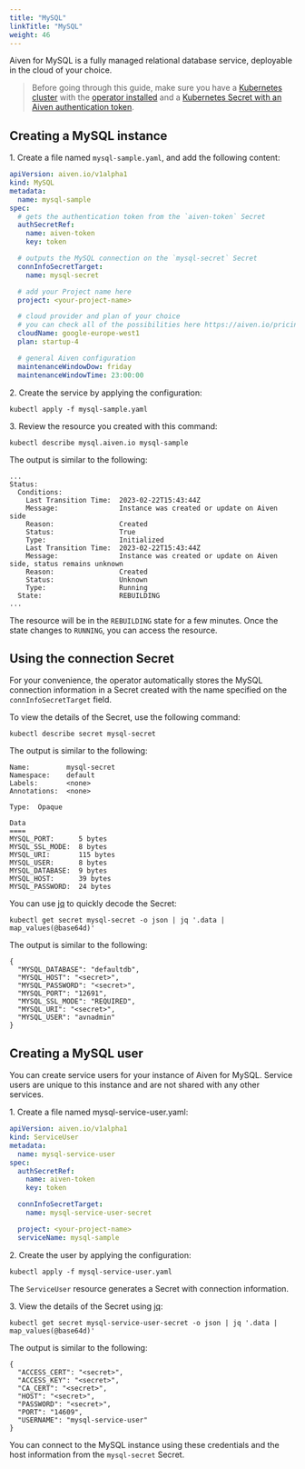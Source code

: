 ```yaml
---
title: "MySQL"
linkTitle: "MySQL"
weight: 46
---
```


Aiven for MySQL is a fully managed relational database service, deployable in the cloud of your choice. 

> Before going through this guide, make sure you have a [Kubernetes cluster](../../installation/prerequisites/) with the [operator installed](../../installation/) and a [Kubernetes Secret with an Aiven authentication token](../../authentication/).

## Creating a MySQL instance

1\. Create a file named `mysql-sample.yaml`, and add the following content: 

```yaml
apiVersion: aiven.io/v1alpha1
kind: MySQL
metadata:
  name: mysql-sample
spec:
  # gets the authentication token from the `aiven-token` Secret
  authSecretRef:
    name: aiven-token
    key: token

  # outputs the MySQL connection on the `mysql-secret` Secret
  connInfoSecretTarget:
    name: mysql-secret

  # add your Project name here
  project: <your-project-name>

  # cloud provider and plan of your choice
  # you can check all of the possibilities here https://aiven.io/pricing
  cloudName: google-europe-west1
  plan: startup-4

  # general Aiven configuration
  maintenanceWindowDow: friday
  maintenanceWindowTime: 23:00:00
```

2\. Create the service by applying the configuration:

```shell
kubectl apply -f mysql-sample.yaml 
```

3\. Review the resource you created with this command:

```shell
kubectl describe mysql.aiven.io mysql-sample
```

The output is similar to the following:

```{ .shell .no-copy }
...
Status:
  Conditions:
    Last Transition Time:  2023-02-22T15:43:44Z
    Message:               Instance was created or update on Aiven side
    Reason:                Created
    Status:                True
    Type:                  Initialized
    Last Transition Time:  2023-02-22T15:43:44Z
    Message:               Instance was created or update on Aiven side, status remains unknown
    Reason:                Created
    Status:                Unknown
    Type:                  Running
  State:                   REBUILDING
...
```

The resource will be in the `REBUILDING` state for a few minutes. Once the state changes to `RUNNING`, you can access the resource.


## Using the connection Secret

For your convenience, the operator automatically stores the MySQL connection information in a Secret created with the
name specified on the `connInfoSecretTarget` field.

To view the details of the Secret, use the following command:

```shell
kubectl describe secret mysql-secret 
```

The output is similar to the following:

```{ .shell .no-copy }
Name:         mysql-secret
Namespace:    default
Labels:       <none>
Annotations:  <none>

Type:  Opaque

Data
====
MYSQL_PORT:      5 bytes
MYSQL_SSL_MODE:  8 bytes
MYSQL_URI:       115 bytes
MYSQL_USER:      8 bytes
MYSQL_DATABASE:  9 bytes
MYSQL_HOST:      39 bytes
MYSQL_PASSWORD:  24 bytes
```

You can use [jq](https://github.com/stedolan/jq) to quickly decode the Secret:

```shell
kubectl get secret mysql-secret -o json | jq '.data | map_values(@base64d)'
```

The output is similar to the following:

```{ .json .no-copy}
{
  "MYSQL_DATABASE": "defaultdb",
  "MYSQL_HOST": "<secret>",
  "MYSQL_PASSWORD": "<secret>",
  "MYSQL_PORT": "12691",
  "MYSQL_SSL_MODE": "REQUIRED",
  "MYSQL_URI": "<secret>",
  "MYSQL_USER": "avnadmin"
}
```

## Creating a MySQL user

You can create service users for your instance of Aiven for MySQL. Service users are unique to this instance and are not shared with any other services.

1\. Create a file named mysql-service-user.yaml:

```yaml
apiVersion: aiven.io/v1alpha1
kind: ServiceUser
metadata:
  name: mysql-service-user
spec:
  authSecretRef:
    name: aiven-token
    key: token

  connInfoSecretTarget:
    name: mysql-service-user-secret

  project: <your-project-name>
  serviceName: mysql-sample
```

2\. Create the user by applying the configuration:

```shell
kubectl apply -f mysql-service-user.yaml
```

The `ServiceUser` resource generates a Secret with connection information. 

3\. View the details of the Secret using [jq](https://github.com/stedolan/jq):

```shell
kubectl get secret mysql-service-user-secret -o json | jq '.data | map_values(@base64d)'
```

The output is similar to the following:

```{ .json .no-copy }
{
  "ACCESS_CERT": "<secret>",
  "ACCESS_KEY": "<secret>",
  "CA_CERT": "<secret>",
  "HOST": "<secret>",
  "PASSWORD": "<secret>",
  "PORT": "14609",
  "USERNAME": "mysql-service-user"
}
```

You can connect to the MySQL instance using these credentials and the host information from the `mysql-secret` Secret.